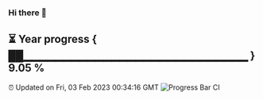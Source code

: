 ### Hi there 👋
⏳ Year progress { ██▁▁▁▁▁▁▁▁▁▁▁▁▁▁▁▁▁▁▁▁▁▁▁▁▁▁▁▁ } 9.05 %
---
⏰ Updated on Fri, 03 Feb 2023 00:34:16 GMT
![Progress Bar CI](https://github.com/Moyi321/Moyi321/workflows/Progress%20Bar%20CI/badge.svg)

